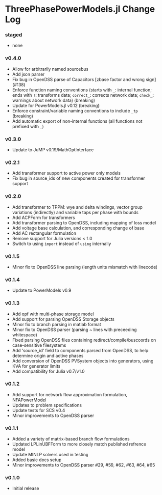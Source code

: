 ThreePhasePowerModels.jl Change Log
===================================

### staged
- none

### v0.4.0
- Allow for arbitrarily named sourcebus
- Add json parser
- Fix bug in OpenDSS parse of Capacitors [zbase factor and wrong sign] (#138)
- Enforce function naming conventions (starts with `_`: internal function; ends with `!`: transforms data; `correct_`: corrects network data; `check_`: warnings about network data) (breaking)
- Update for PowerModels.jl v0.12 (breaking)
- Enforce constraint/variable naming conventions to include `_tp` (breaking)
- Add automatic export of non-internal functions (all functions not prefixed with `_`)

### v0.3.0
- Update to JuMP v0.19/MathOptInterface

### v0.2.1
- Add transformer support to active power only models
- Fix bug in source_ids of new components created for transformer support

### v0.2.0
- Add transformer to TPPM: wye and delta windings, vector group variations (indirectly) and variable taps per phase with bounds
- Add ACPForm for transformers
- Add transformer parsing to OpenDSS, including mapping of loss model
- Add voltage base calculation, and corresponding change of base
- Add AC rectangular formulation
- Remove support for Julia versions < 1.0
- Switch to using `import` instead of `using` internally

### v0.1.5
- Minor fix to OpenDSS line parsing (length units mismatch with linecode)

### v0.1.4
- Update to PowerModels v0.9

### v0.1.3
- Add opf with multi-phase storage model
- Add support for parsing OpenDSS Storage objects
- Minor fix to branch parsing in matlab format
- Minor fix to OpenDSS parser (parsing ~ lines with preceeding whitespace)
- Fixed parsing OpenDSS files containing redirect/compile/buscoords on case-sensitive filesystems
- Add 'source_id' field to components parsed from OpenDSS, to help determine origin and active phases
- Add conversion of OpenDSS PVSystem objects into generators, using KVA for generator limits
- Add compatibility for Julia v0.7/v1.0

### v0.1.2
- Add support for network flow approximation formulation, NFAPowerModel
- Updates to problem specifications
- Update tests for SCS v0.4
- Minor improvements to OpenDSS parser

### v0.1.1
- Added a variety of matrix-based branch flow formulations
- Updated LPLinUBFForm to more closely match published refrence model
- Update MINLP solvers used in testing
- Added basic docs setup
- Minor improvements to OpenDSS parser #29, #59, #62, #63, #64, #65

### v0.1.0
- Initial release
